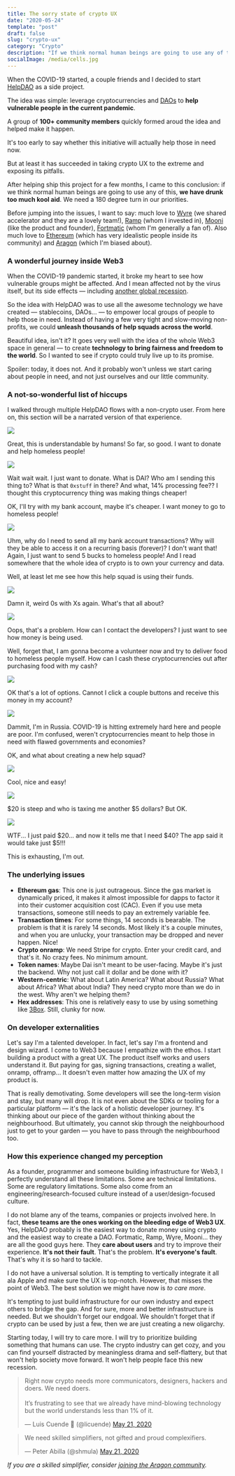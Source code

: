 ```yaml
---
title: The sorry state of crypto UX
date: "2020-05-24"
template: "post"
draft: false
slug: "crypto-ux"
category: "Crypto"
description: "If we think normal human beings are going to use any of this, we have drunk too much kool aid. We need a 180 degree turn in our priorities"
socialImage: /media/cells.jpg
---
```


When the COVID-19 started, a couple friends and I decided to start [HelpDAO](https://helpdao.org) as a side project.

The idea was simple: leverage cryptocurrencies and [DAOs](https://aragon.org/dao) to **help vulnerable people in the current pandemic**.

A group of **100+ community members** quickly formed aroud the idea and helped make it happen.

It's too early to say whether this initiative will actually help those in need now.

But at least it has succeeded in taking crypto UX to the extreme and exposing its pitfalls.

After helping ship this project for a few months, I came to this conclusion: if we think normal human beings are going to use any of this, **we have drunk too much kool aid**. We need a 180 degree turn in our priorities.

Before jumping into the issues, I want to say: much love to [Wyre](https://sendwyre.com/) (we shared accelerator and they are a lovely team!), [Ramp](ramp.network/) (whom I invested in), [Mooni](https://mooni.tech/) (like the product and founder), [Fortmatic](fortmatic.com/) (whom I'm generally a fan of). Also much love to [Ethereum](https://ethereum.org/) (which has very idealistic people inside its community) and [Aragon](https://aragon.org/) (which I'm biased about).

### A wonderful journey inside Web3

When the COVID-19 pandemic started, it broke my heart to see how vulnerable groups might be affected. And I mean affected not by the virus itself, but its side effects — including [another global recession](https://luisivan.net/posts/what-2020-may-look-like).

So the idea with HelpDAO was to use all the awesome technology we have created — stablecoins, DAOs... — to empower local groups of people to help those in need. Instead of having a few very tight and slow-moving non-profits, we could **unleash thousands of help squads across the world**.

Beautiful idea, isn't it? It goes very well with the idea of the whole Web3 space in general — to create **technology to bring fairness and freedom to the world**. So I wanted to see if crypto could truly live up to its promise.

Spoiler: today, it does not. And it probably won't unless we start caring about people in need, and not just ourselves and our little community.

### A not-so-wonderful list of hiccups

I walked through multiple HelpDAO flows with a non-crypto user. From here on, this section will be a narrated version of that experience.

![](/media/crypto-ux/helpsquad.png)

Great, this is understandable by humans! So far, so good. I want to donate and help homeless people!

![](/media/crypto-ux/wyre.png)

Wait wait wait. I just want to donate. What is DAI? Who am I sending this thing to? What is that `0xstuff` in there? And what, 14% processing fee?? I thought this cryptocurrency thing was making things cheaper!

OK, I'll try with my bank account, maybe it's cheaper. I want money to go to homeless people!

![](/media/crypto-ux/ramp.png)

Uhm, why do I need to send all my bank account transactions? Why will they be able to access it on a recurring basis (forever)? I don't want that! Again, I just want to send 5 bucks to homeless people! And I read somewhere that the whole idea of crypto is to own your currency and data.

Well, at least let me see how this help squad is using their funds.

![](/media/crypto-ux/aragon.png)

Damn it, weird 0s with Xs again. What's that all about?

![](/media/crypto-ux/fortmatic.png)

Oops, that's a problem. How can I contact the developers? I just want to see how money is being used.

Well, forget that, I am gonna become a volunteer now and try to deliver food to homeless people myself. How can I cash these cryptocurrencies out after purchasing food with my cash?

![](/media/crypto-ux/volunteers.png)

OK that's a lot of options. Cannot I click a couple buttons and receive this money in my account?

![](/media/crypto-ux/countries.png)

Dammit, I'm in Russia. COVID-19 is hitting extremely hard here and people are poor. I'm confused, weren't cryptocurrencies meant to help those in need with flawed governments and economies?

OK, and what about creating a new help squad?

![](/media/crypto-ux/newsquad.png)

Cool, nice and easy!

![](/media/crypto-ux/newsquad2.png)

$20 is steep and who is taxing me another \$5 dollars? But OK.

![](/media/crypto-ux/gas.jpg)

WTF... I just paid $20... and now it tells me that I need \$40? The app said it would take just \$5!!!

This is exhausting, I'm out.

### The underlying issues

- **Ethereum gas**: This one is just outrageous. Since the gas market is dynamically priced, it makes it almost impossible for dapps to factor it into their customer acquisition cost (CAC). Even if you use meta transactions, someone still needs to pay an extremely variable fee.
- **Transaction times**: For some things, 14 seconds is bearable. The problem is that it is rarely 14 seconds. Most likely it's a couple minutes, and when you are unlucky, your transaction may be dropped and never happen. Nice!
- **Crypto onramp**: We need Stripe for crypto. Enter your credit card, and that's it. No crazy fees. No minimum amount.
- **Token names**: Maybe Dai isn't meant to be user-facing. Maybe it's just the backend. Why not just call it dollar and be done with it?
- **Western-centric**: What about Latin America? What about Russia? What about Africa? What about India? They need crypto more than we do in the west. Why aren't we helping them?
- **Hex addresses**: This one is relatively easy to use by using something like [3Box](https://3box.io/). Still, clunky for now.

### On developer externalities
Let's say I'm a talented developer. In fact, let's say I'm a frontend and design wizard. I come to Web3 because I empathize with the ethos. I start building a product with a great UX. The product itself works and users understand it. But paying for gas, signing transactions, creating a wallet, onramp, offramp... It doesn't even matter how amazing the UX of my product is.

That is really demotivating. Some developers will see the long-term vision and stay, but many will drop. It is not even about the SDKs or tooling for a particular platform — it's the lack of a holistic developer journey. It's thinking about our piece of the garden without thinking about the neighbourhood. But ultimately, you cannot skip through the neighbourhood just to get to your garden — you have to pass through the neighbourhood too.

### How this experience changed my perception

As a founder, programmer and someone building infrastructure for Web3, I perfectly understand all these limitations. Some are technical limitations. Some are regulatory limitations. Some also come from an engineering/research-focused culture instead of a user/design-focused culture.

I do not blame any of the teams, companies or projects involved here. In fact, **these teams are the ones working on the bleeding edge of Web3 UX**. Yes, HelpDAO probably is the easiest way to donate money using crypto and the easiest way to create a DAO. Fortmatic, Ramp, Wyre, Mooni... they are all the good guys here. They **care about users** and try to improve their experience. **It's not their fault**. That's the problem. **It's everyone's fault**. That's why it is so hard to tackle.

I do not have a universal solution. It is tempting to vertically integrate it all ala Apple and make sure the UX is top-notch. However, that misses the point of Web3. The best solution we might have now is *to care more*.

It's tempting to just build infrastructure for our own industry and expect others to bridge the gap. And for sure, more and better infrastructure is needed. But we shouldn't forget our endgoal. We shouldn't forget that if crypto can be used by just a few, then we are just creating a new oligarchy.

Starting today, I will try to care more. I will try to prioritize building something that humans can use. The crypto industry can get cozy, and you can find yourself distracted by meaningless drama and self-flattery, but that won't help society move forward. It won't help people face this new recession.

<blockquote class="twitter-tweet"><p lang="en" dir="ltr">Right now crypto needs more communicators, designers, hackers and doers. We need doers.<br><br>It’s frustrating to see that we already have mind-blowing technology but the world understands less than 1% of it.</p>&mdash; Luis Cuende 🦅 (@licuende) <a href="https://twitter.com/licuende/status/1263459041411465216?ref_src=twsrc%5Etfw">May 21, 2020</a></blockquote> <script async src="https://platform.twitter.com/widgets.js" charset="utf-8"></script> 

<blockquote class="twitter-tweet"><p lang="en" dir="ltr">We need skilled simplifiers, not gifted and proud complexifiers.</p>&mdash; Peter Abilla (@shmula) <a href="https://twitter.com/shmula/status/1263474525532041216?ref_src=twsrc%5Etfw">May 21, 2020</a></blockquote> <script async src="https://platform.twitter.com/widgets.js" charset="utf-8"></script> 

*If you are a skilled simplifier, consider [joining the Aragon community](https://discordapp.com/invite/eqQJkdp).*
